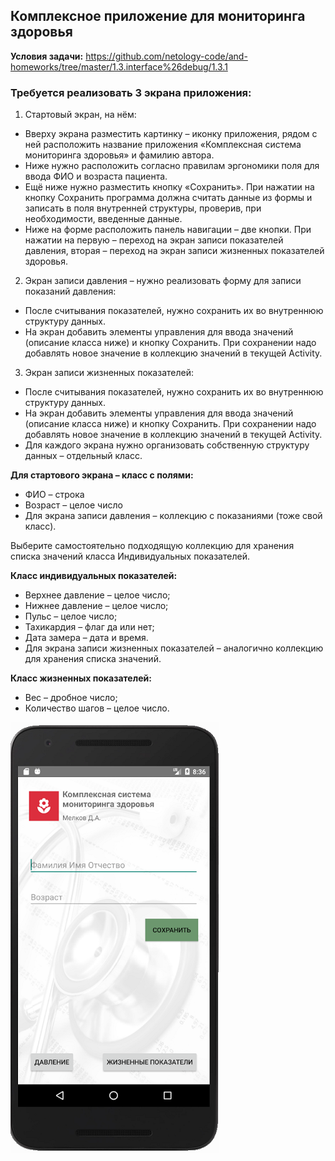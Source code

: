 ## Комплексное приложение для мониторинга здоровья
**Условия задачи:**
https://github.com/netology-code/and-homeworks/tree/master/1.3.interface%26debug/1.3.1

### Требуется реализовать 3 экрана приложения:
1. Стартовый экран, на нём:

- Вверху экрана разместить картинку – иконку приложения, рядом с ней расположить название приложения «Комплексная система мониторинга здоровья» и фамилию автора.
- Ниже нужно расположить согласно правилам эргономики поля для ввода ФИО и возраста пациента.
- Ещё ниже нужно разместить кнопку «Сохранить». При нажатии на кнопку Сохранить программа должна считать данные из формы и записать в поля внутренней структуры, проверив, при необходимости, введенные данные.
- Ниже на форме расположить панель навигации – две кнопки. При нажатии на первую – переход на экран записи показателей давления, вторая – переход на экран записи жизненных показателей здоровья.

2. Экран записи давления – нужно реализовать форму для записи показаний давления:

- После считывания показателей, нужно сохранить их во внутреннюю структуру данных.
- На экран добавить элементы управления для ввода значений (описание класса ниже) и кнопку Сохранить. При сохранении надо добавлять новое значение в коллекцию значений в текущей Activity.

3. Экран записи жизненных показателей:

- После считывания показателей, нужно сохранить их во внутреннюю структуру данных.
- На экран добавить элементы управления для ввода значений (описание класса ниже) и кнопку Сохранить. При сохранении надо добавлять новое значение в коллекцию значений в текущей Activity.
- Для каждого экрана нужно организовать собственную структуру данных – отдельный класс.

**Для стартового экрана – класс с полями:**

- ФИО – строка
- Возраст – целое число
- Для экрана записи давления – коллекцию с показаниями (тоже свой класс).

Выберите самостоятельно подходящую коллекцию для хранения списка значений класса Индивидуальных показателей.

**Класс индивидуальных показателей:**

- Верхнее давление – целое число;
- Нижнее давление – целое число;
- Пульс – целое число;
- Тахикардия – флаг да или нет;
- Дата замера – дата и время.
- Для экрана записи жизненных показателей – аналогично коллекцию для хранения списка значений.

**Класс жизненных показателей:**

- Вес – дробное число;
- Количество шагов – целое число.

![](screen.png)